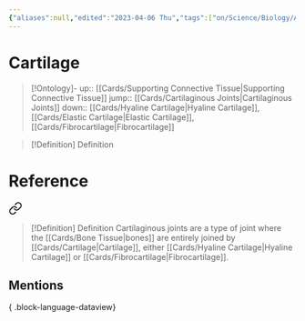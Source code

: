 ```yaml
---
{"aliases":null,"edited":"2023-04-06 Thu","tags":["on/Science/Biology/Anatomy","Uni/LFS122"],"date created":"2022-12-10 Sat","dg-publish":true,"permalink":"/cards/cartilage/","dgPassFrontmatter":true}
---
```


# Cartilage

> [!Ontology]-
> up:: [[Cards/Supporting Connective Tissue\|Supporting Connective Tissue]]
> jump:: [[Cards/Cartilaginous Joints\|Cartilaginous Joints]]
> down:: [[Cards/Hyaline Cartilage\|Hyaline Cartilage]], [[Cards/Elastic Cartilage\|Elastic Cartilage]], [[Cards/Fibrocartilage\|Fibrocartilage]]

> [!Definition] Definition

# Reference


<div class="transclusion internal-embed is-loaded"><a class="markdown-embed-link" href="/cards/cartilaginous-joints/#4e6916" aria-label="Open link"><svg xmlns="http://www.w3.org/2000/svg" width="24" height="24" viewBox="0 0 24 24" fill="none" stroke="currentColor" stroke-width="2" stroke-linecap="round" stroke-linejoin="round" class="svg-icon lucide-link"><path d="M10 13a5 5 0 0 0 7.54.54l3-3a5 5 0 0 0-7.07-7.07l-1.72 1.71"></path><path d="M14 11a5 5 0 0 0-7.54-.54l-3 3a5 5 0 0 0 7.07 7.07l1.71-1.71"></path></svg></a><div class="markdown-embed">



> [!Definition] Definition
> Cartilaginous joints are a type of joint where the [[Cards/Bone Tissue\|bones]] are entirely joined by [[Cards/Cartilage\|Cartilage]], either [[Cards/Hyaline Cartilage\|Hyaline Cartilage]] or [[Cards/Fibrocartilage\|Fibrocartilage]].

</div></div>


## Mentions


{ .block-language-dataview}